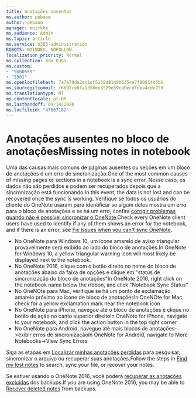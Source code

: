 ```yaml
---
title: Anotações ausentes
ms.author: pebaum
author: pebaum
manager: mnirkhe
ms.audience: Admin
ms.topic: article
ms.service: o365-administration
ROBOTS: NOINDEX, NOFOLLOW
localization_priority: Normal
ms.collection: Adm_O365
ms.custom:
- "9000559"
- "2501"
ms.openlocfilehash: 7a7e70de2ec1ef5158d8149b635ce7f90814c6b1
ms.sourcegitcommit: c6692ce0fa1358ec3529e59ca0ecdfdea4cdc759
ms.translationtype: MT
ms.contentlocale: pt-BR
ms.lasthandoff: 09/14/2020
ms.locfileid: "47667182"
---
```

# <a name="missing-notes-in-notebook"></a><span data-ttu-id="9a262-102">Anotações ausentes no bloco de anotações</span><span class="sxs-lookup"><span data-stu-id="9a262-102">Missing notes in notebook</span></span>

<span data-ttu-id="9a262-103">Uma das causas mais comuns de páginas ausentes ou seções em um bloco de anotações é um erro de sincronização.</span><span class="sxs-lookup"><span data-stu-id="9a262-103">One of the most common causes of missing pages or sections in a notebook is a sync error.</span></span> <span data-ttu-id="9a262-104">Nesse caso, os dados não são perdidos e podem ser recuperados depois que a sincronização está funcionando.</span><span class="sxs-lookup"><span data-stu-id="9a262-104">In this event, the data is not lost and can be recovered once the sync is working.</span></span> <span data-ttu-id="9a262-105">Verifique se todos os usuários do cliente do OneNote usaram para identificar se algum deles mostra um erro para o bloco de anotações e se há um erro, confira [corrigir problemas quando não é possível sincronizar o OneNote](https://support.office.com/article/299495ef-66d1-448f-90c1-b785a6968d45).</span><span class="sxs-lookup"><span data-stu-id="9a262-105">Check every OneNote client users have used to identify if any of them shows an error for the notebook, and if there is an error, see [Fix issues when you can't sync OneNote](https://support.office.com/article/299495ef-66d1-448f-90c1-b785a6968d45).</span></span>

- <span data-ttu-id="9a262-106">No OneNote para Windows 10, um ícone amarelo de aviso triangular provavelmente será exibido ao lado do bloco de anotações.</span><span class="sxs-lookup"><span data-stu-id="9a262-106">In OneNote for Windows 10, a yellow triangular warning icon will most likely be displayed next to the notebook.</span></span>
- <span data-ttu-id="9a262-107">No OneNote 2016, clique com o botão direito no nome do bloco de anotações abaixo da faixa de opções e clique em "status de sincronização do bloco de anotações"</span><span class="sxs-lookup"><span data-stu-id="9a262-107">In OneNote 2016, right click on the notebook name below the ribbon, and click “Notebook Sync Status”</span></span>
- <span data-ttu-id="9a262-108">No OneNOte para Mac, verifique se há um ponto de exclamação amarelo próximo ao ícone de bloco de anotações</span><span class="sxs-lookup"><span data-stu-id="9a262-108">In OneNOte for Mac, check for a yellow exclamation mark near the notebook icon</span></span>
- <span data-ttu-id="9a262-109">No OneNote para iPhone, navegue até o bloco de anotações e clique no botão de ação no canto superior direito</span><span class="sxs-lookup"><span data-stu-id="9a262-109">In OneNote for iPhone, navigate to your notebook, and click the action button in the top right corner</span></span>
- <span data-ttu-id="9a262-110">No OneNote para Android, navegue até mais blocos de anotações->exibir erros de sincronização</span><span class="sxs-lookup"><span data-stu-id="9a262-110">In OneNote for Android, navigate to More Notebooks->View Sync Errors</span></span>

<span data-ttu-id="9a262-111">Siga as etapas em [Localizar minhas anotações perdidas](https://support.office.com/article/32cb2bd7-afe7-44d2-a711-398a88421287) para pesquisar, sincronizar o arquivo ou recuperar suas anotações.</span><span class="sxs-lookup"><span data-stu-id="9a262-111">Follow the steps in [Find my lost notes](https://support.office.com/article/32cb2bd7-afe7-44d2-a711-398a88421287) to search, sync your file, or recover your notes.</span></span>

<span data-ttu-id="9a262-112">Se estiver usando o OneNote 2016, você poderá [recuperar as anotações excluídas](https://support.office.com/article/32ed1036-74fd-4c21-bc28-033a486e6b14) dos backups.</span><span class="sxs-lookup"><span data-stu-id="9a262-112">If you are using OneNote 2016, you may be able to [Recover deleted notes](https://support.office.com/article/32ed1036-74fd-4c21-bc28-033a486e6b14) from backups.</span></span>